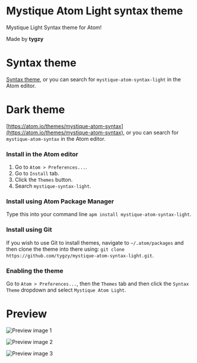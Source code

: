 # Mystique Atom Light syntax theme

Mystique Light Syntax theme for Atom!

Made by __tygzy__

# Syntax theme

[Syntax theme](https://atom.io/themes/mystique-atom-syntax-light), or you can search for `mystique-atom-syntax-light` in the Atom editor.

# Dark theme

[https://atom.io/themes/mystique-atom-syntax](https://atom.io/themes/mystique-atom-syntax), or you can search for `mystique-atom-syntax` in the Atom editor.

### Install in the Atom editor

1. Go to `Atom > Preferences...`.
2. Go to `Install` tab.
3. Click the `Themes` button.
4. Search `mystique-syntax-light`.

### Install using Atom Package Manager

Type this into your command line `apm install mystique-atom-syntax-light`.

### Install using Git

If you wish to use Git to install themes, navigate to `~/.atom/packages` and then clone the theme into there using: `git clone https://github.com/tygzy/mystique-atom-syntax-light.git`.

### Enabling the theme

Go to `Atom > Preferences...`, then the `Themes` tab and then click the `Syntax Theme` dropdown and select `Mystique Atom Light`.

# Preview

![Preview image 1](https://i.imgur.com/1Sukz0c.png)


![Preview image 2](https://i.imgur.com/YeNnltu.png)

![Preview image 3](https://i.imgur.com/AkuTrE4.png)
